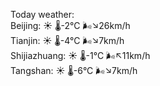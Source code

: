 Today weather:  
Beijing: ☀️   🌡️-2°C 🌬️↘26km/h  
Tianjin: ☀️   🌡️-4°C 🌬️↘7km/h  
Shijiazhuang: ☀️   🌡️-1°C 🌬️↖11km/h  
Tangshan: ☀️   🌡️-6°C 🌬️↘7km/h  
